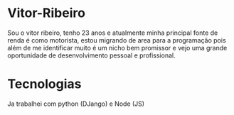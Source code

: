 # Vitor-Ribeiro
Sou o vitor ribeiro, tenho 23 anos e atualmente minha principal fonte de renda é como motorista, estou migrando de area para a programação pois além de me identificar muito é um nicho bem promissor e vejo uma grande oportunidade de desenvolvimento pessoal e profissional.
# Tecnologias
Ja trabalhei com python (DJango) e Node (JS)
